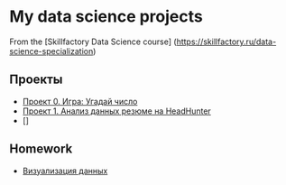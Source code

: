 # My data science projects

From the [Skillfactory Data Science course] (https://skillfactory.ru/data-science-specialization) 


## Проекты
* [Проект 0. Игра: Угадай число](https://github.com/Ulyana-Is/data_science_sf/tree/master/project_0)
* [Проект 1. Анализ данных резюме на HeadHunter](https://github.com/Ulyana-Is/data_science_sf/tree/master/project_1)
* []

## Homework
* [Визуализация данных](https://github.com/Ulyana-Is/data_science_sf/tree/master/Homework)

